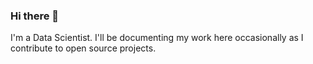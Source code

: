 ### Hi there 👋

I'm a Data Scientist. I'll be documenting my work here occasionally as I contribute to open source projects.

